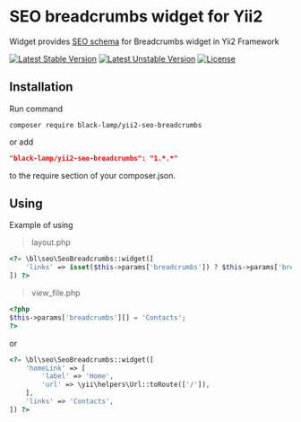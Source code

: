 SEO breadcrumbs widget for Yii2
===============================
Widget provides [SEO schema](http://schema.org/BreadcrumbList) for Breadcrumbs widget in Yii2 Framework

[![Latest Stable Version](https://poser.pugx.org/black-lamp/yii2-seo-breadcrumbs/version)](https://packagist.org/packages/black-lamp/yii2-seo-breadcrumbs)
[![Latest Unstable Version](https://poser.pugx.org/black-lamp/yii2-seo-breadcrumbs/v/unstable)](//packagist.org/packages/black-lamp/yii2-seo-breadcrumbs)
[![License](https://poser.pugx.org/black-lamp/yii2-seo-breadcrumbs/license)](https://packagist.org/packages/black-lamp/yii2-seo-breadcrumbs)

Installation
------------
Run command
```
composer require black-lamp/yii2-seo-breadcrumbs
```
or add
```json
"black-lamp/yii2-seo-breadcrumbs": "1.*.*"
```
to the require section of your composer.json.

Using
-----
Example of using

> layout.php
```php
<?= \bl\seo\SeoBreadcrumbs::widget([
    'links' => isset($this->params['breadcrumbs']) ? $this->params['breadcrumbs'] : [],
]) ?>
```

> view_file.php
```php
<?php
$this->params['breadcrumbs'][] = 'Contacts';
?>
```

or

```php
<?= \bl\seo\SeoBreadcrumbs::widget([
    'homeLink' => [
        'label' => 'Home',
        'url' => \yii\helpers\Url::toRoute(['/']),
    ],
    'links' => 'Contacts',
]) ?>
```